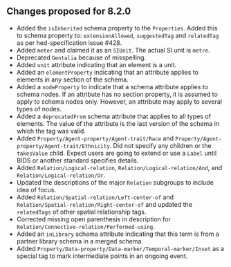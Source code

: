 ## Changes proposed for 8.2.0

* Added the `isInherited` schema property to the `Properties`. Added this to schema property to:
`extensionAllowed`, `suggestedTag` and `relatedTag` as per hed-specification issue #428.
* Added `meter` and claimed it as an `SIUnit`. The actual SI unit is `metre`.
* Deprecated `Gentalia` because of misspelling.
* Added `unit` attribute indicating that an element is a unit.
* Added an `elementProperty` indicating that an attribute applies to elements in
any section of the schema.
* Added a `nodeProperty` to indicate that a schema attribute applies to schema nodes. If an attribute has no section property, it is assumed to apply to schema nodes only. However, an attribute may apply to several types of nodes.
* Added a `deprecatedFrom` schema attribute that applies to all types of elements. The value of the attribute is the last version of the schema in which the tag was valid.
* Added `Property/Agent-property/Agent-trait/Race` and `Property/Agent-property/Agent-trait/Ethnicity`.
Did not specify any children or the `takesValue` child. Expect users are going to extend or use a `Label` until
BIDS or another standard specifies details.
* Added `Relation/Logical-relation`, `Relation/Logical-relation/And`, and `Relation/Logical-relation/Or`.
* Updated the descriptions of the major `Relation` subgroups to include idea of focus.
* Added `Relation/Spatial-relation/Left-center-of` and `Relation/Spatial-relation/Right-center-of`
and updated the `relatedTags` of other spatial relationship tags.
* Corrected missing open parenthesis in description for `Relation/Connective-relation/Performed-using`.
* Added an `inLibrary` schema attribute indicating that this term is from a partner library schema in a merged schema.
* Added `Property/Data-property/Data-marker/Temporal-marker/Inset` as a special tag to mark intermediate points in an ongoing event.